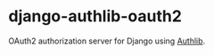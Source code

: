 # django-authlib-oauth2

OAuth2 authorization server for Django using [Authlib](https://github.com/lepture/authlib).
